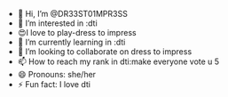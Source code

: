- 👋 Hi, I’m @DR33ST01MPR3SS
- 👀 I’m interested in :dti
- 😍I love to play-dress to impress
- 🌱 I’m currently learning in :dti
- 💞️ I’m looking to collaborate on dress to impress 
- 📫 How to reach my rank in dti:make everyone vote u 5
- 😄 Pronouns: she/her
- ⚡ Fun fact: I love dti

<!---
DR33ST01MPR3SS/DR33ST01MPR3SS is a ✨ special ✨ repository because its `README.md` (this file) appears on your GitHub profile.
You can click the Preview link to take a look at your changes.
--->
